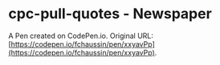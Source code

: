 # cpc-pull-quotes - Newspaper

A Pen created on CodePen.io. Original URL: [https://codepen.io/fchaussin/pen/xxyavPp](https://codepen.io/fchaussin/pen/xxyavPp).

